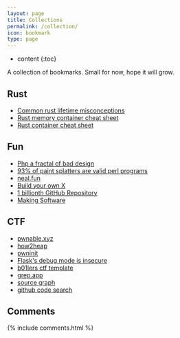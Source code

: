 ```yaml
---
layout: page
title: Collections
permalink: /collection/
icon: bookmark
type: page
---
```


* content
{:toc}

A collection of bookmarks. Small for now, hope it will grow.

## Rust
 - [Common rust lifetime misconceptions](https://github.com/pretzelhammer/rust-blog/blob/master/posts/common-rust-lifetime-misconceptions.md)
 - [Rust memory container cheat sheet](https://github.com/usagi/rust-memory-container-cs)
 - [Rust container cheat sheet](https://johnbsmith.github.io/Informatik/Rust/Dateien/Rust-container-cheat-sheet.pdf)

## Fun
 - [Php a fractal of bad design](https://eev.ee/blog/2012/04/09/php-a-fractal-of-bad-design/)
 - [93% of paint splatters are valid perl programs](https://www.mcmillen.dev/sigbovik/)
 - [neal.fun](https://neal.fun/)
 - [Build your own X](https://github.com/codecrafters-io/build-your-own-x)
 - [1 billionth GitHub Repository](https://github.com/AasishPokhrel/shit/issues/1)
 - [Making Software](https://www.makingsoftware.com/)

## CTF
 - [pwnable.xyz](https://pwnable.xyz)
 - [how2heap](https://github.com/shellphish/how2heap)
 - [pwninit](https://github.com/io12/pwninit)
 - [Flask's debug mode is insecure](https://github.com/wdahlenburg/werkzeug-debug-console-bypass)
 - [b01lers ctf template](https://github.com/b01lers/rich-ctf-template)
 - [grep.app](https://grep.app/search)
 - [source graph](https://sourcegraph.com/search)
 - [github code search](https://github.com/search?type=code)

## Comments

{% include comments.html %}
